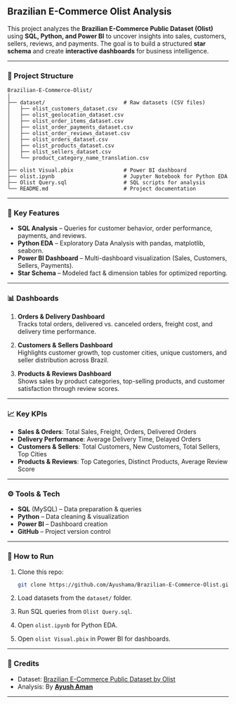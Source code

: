 ##  Brazilian E-Commerce Olist Analysis

This project analyzes the **Brazilian E-Commerce Public Dataset (Olist)** using **SQL, Python, and Power BI** to uncover insights into sales, customers, sellers, reviews, and payments. The goal is to build a structured **star schema** and create **interactive dashboards** for business intelligence.

---

### 📂 Project Structure

```
Brazilian-E-Commerce-Olist/
│
├── dataset/                         # Raw datasets (CSV files)
│   ├── olist_customers_dataset.csv
│   ├── olist_geolocation_dataset.csv
│   ├── olist_order_items_dataset.csv
│   ├── olist_order_payments_dataset.csv
│   ├── olist_order_reviews_dataset.csv
│   ├── olist_orders_dataset.csv
│   ├── olist_products_dataset.csv
│   ├── olist_sellers_dataset.csv
│   └── product_category_name_translation.csv
│
├── olist Visual.pbix                # Power BI dashboard
├── olist.ipynb                      # Jupyter Notebook for Python EDA
├── Olist Query.sql                  # SQL scripts for analysis
└── README.md                        # Project documentation
```

---

### 🔑 Key Features

* **SQL Analysis** – Queries for customer behavior, order performance, payments, and reviews.
* **Python EDA** – Exploratory Data Analysis with pandas, matplotlib, seaborn.
* **Power BI Dashboard** – Multi-dashboard visualization (Sales, Customers, Sellers, Payments).
* **Star Schema** – Modeled fact & dimension tables for optimized reporting.

---
### 📊 Dashboards

1. **Orders & Delivery Dashboard**  
   Tracks total orders, delivered vs. canceled orders, freight cost, and delivery time performance.  

2. **Customers & Sellers Dashboard**  
   Highlights customer growth, top customer cities, unique customers, and seller distribution across Brazil.  

3. **Products & Reviews Dashboard**  
   Shows sales by product categories, top-selling products, and customer satisfaction through review scores.  
---

### 📈 Key KPIs

- **Sales & Orders**: Total Sales, Freight, Orders, Delivered Orders  
- **Delivery Performance**: Average Delivery Time, Delayed Orders  
- **Customers & Sellers**: Total Customers, New Customers, Total Sellers, Top Cities  
- **Products & Reviews**: Top Categories, Distinct Products, Average Review Score

---

### ⚙️ Tools & Tech

* **SQL** (MySQL) – Data preparation & queries
* **Python** – Data cleaning & visualization
* **Power BI** – Dashboard creation
* **GitHub** – Project version control

---

### 📌 How to Run

1. Clone this repo:

   ```bash
   git clone https://github.com/Ayushama/Brazilian-E-Commerce-Olist.git
   ```
2. Load datasets from the `dataset/` folder.
3. Run SQL queries from `Olist Query.sql`.
4. Open `olist.ipynb` for Python EDA.
5. Open `olist Visual.pbix` in Power BI for dashboards.

---

### 📢 Credits

* Dataset: [Brazilian E-Commerce Public Dataset by Olist](https://www.kaggle.com/datasets/olistbr/brazilian-ecommerce)
* Analysis: By **[Ayush Aman](www.linkedin.com/in/ayush-aman-039817161)**

---
